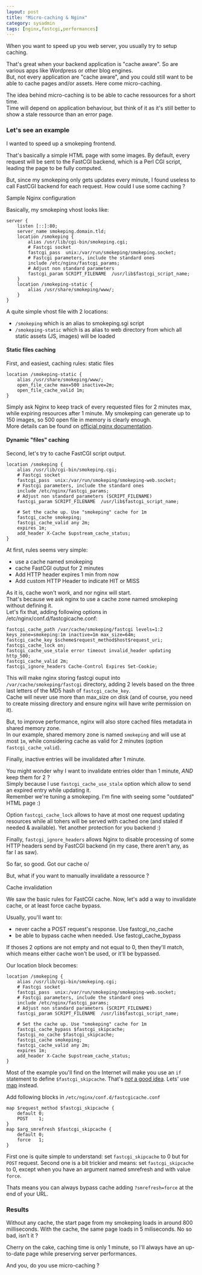 ```yaml
---
layout: post
title: "Micro-caching & Nginx"
category: sysadmin
tags: [nginx,fastcgi,performances]
---
```


When you want to speed up you web server, you usually try to setup caching.

That's great when your backend application is "cache aware". So are various apps like Wordpress or other blog engines.  
But, not every application are "cache aware", and you could still want to be able to cache pages and/or assets. Here come micro-caching.

The idea behind micro-caching is to be able to cache ressources for a short time.  
Time will depend on application behaviour, but think of it as it's still better to show a stale ressource than an error page.

### Let's see an example

I wanted to speed up a smokeping frontend.

That's basically a simple HTML page with some images. By default, every request will be sent to the FastCGI backend, which is a Perl CGI script, leading the page to be fully computed.

But, since my smokeping only gets updates every minute, I found useless to call FastCGI backend for each request. How could I use some caching ?

Sample Nginx configuration

Basically, my smokeping vhost looks like:

    server {
        listen [::]:80;
        server_name smokeping.domain.tld;
        location /smokeping {
            alias /usr/lib/cgi-bin/smokeping.cgi;
            # Fastcgi socket
            fastcgi_pass  unix:/var/run/smokeping/smokeping.socket;
            # Fastcgi parameters, include the standard ones
            include /etc/nginx/fastcgi_params;
            # Adjust non standard parameters
            fastcgi_param SCRIPT_FILENAME  /usr/lib$fastcgi_script_name;
        }
        location /smokeping-static {
            alias /usr/share/smokeping/www/;
        }
    }


A quite simple vhost file with 2 locations:

* `/smokeping` which is an alias to smokeping.sgi script
* `/smokeping-static` which is as alias to web directory from which all static assets (JS, images) will be loaded

#### Static files caching

First, and easiest, caching rules: static files

    location /smokeping-static {
        alias /usr/share/smokeping/www/;
        open_file_cache max=500 inactive=2m;
        open_file_cache_valid 1m;
    }

Simply ask Nginx to keep track of every requested files for 2 minutes max, while expiring resources after 1 minute.
My smokeping can generate up to 150 images, so 500 open file in memory is clearly enough.  
More details can be found on [official nginx documentation](http://nginx.org/en/docs/http/ngx_http_core_module.html#open_file_cache).

#### Dynamic "files" caching

Second, let's try to cache FastCGI script output.

    location /smokeping {
        alias /usr/lib/cgi-bin/smokeping.cgi;
        # Fastcgi socket
        fastcgi_pass  unix:/var/run/smokeping/smokeping-web.socket;
        # Fastcgi parameters, include the standard ones
        include /etc/nginx/fastcgi_params;
        # Adjust non standard parameters (SCRIPT_FILENAME)
        fastcgi_param SCRIPT_FILENAME  /usr/lib$fastcgi_script_name;
 
        # Set the cache up. Use "smokeping" cache for 1m
        fastcgi_cache smokeping;
        fastcgi_cache_valid any 2m;
        expires 1m;
        add_header X-Cache $upstream_cache_status;
    }

At first, rules seems very simple:

* use a cache named smokeping
* cache FastCGI output for 2 minutes
* Add HTTP header expires 1 min from now
* Add custom HTTP Header to indicate HIT or MISS

As it is, cache won't work, and nor nginx will start.  
That's because we ask nginx to use a cache zone named smokeping without defining it.  
Let's fix that, adding following options in /etc/nginx/conf.d/fastcgicache.conf:

    fastcgi_cache_path /var/cache/smokeping/fastcgi levels=1:2 keys_zone=smokeping:1m inactive=1m max_size=64m;
    fastcgi_cache_key $scheme$request_method$host$request_uri;
    fastcgi_cache_lock on;
    fastcgi_cache_use_stale error timeout invalid_header updating http_500;
    fastcgi_cache_valid 2m;
    fastcgi_ignore_headers Cache-Control Expires Set-Cookie;

This will make nginx storing fastcgi ouput into `/var/cache/smokeping/fastcgi` directory, adding 2 levels based on the three last letters of the MD5 hash of `fastcgi_cache_key`.  
Cache will never use more than max_size on disk (and of course, you need to create missing directory and ensure nginx will have write permission on it).

But, to improve performance, nginx will also store cached files metadata in shared memory zone.  
In our example, shared memory zone is named `smokeping` and will use at most `1m`, while considering cache as valid for 2 minutes (option `fastcgi_cache_valid`).

Finally, inactive entries will be invalidated after 1 minute.

You might wonder why I want to invalidate entries older than 1 minute, _AND_ keep them for 2 ?  
Simply because I use `fastcgi_cache_use_stale` option which allow to send an expired entry while updating it.  
Remember we're tuning a smokeping. I'm fine with seeing some "outdated" HTML page :)

Option `fastcgi_cache_lock` allows to have at most one request updating resources while all tohers will be served with cached one (and staled if needed & available). Yet another protection for you backend :)

Finally, `fastcgi_ignore_headers` allows Nginx to disable processing of some HTTP headers send by FastCGI backend (in my case, there aren't any, as far I as saw).

So far, so good. Got our cache o/

But, what if you want to manually invalidate a ressource ?

Cache invalidation

We saw the basic rules for FastCGI cache. Now, let's add a way to invalidate cache, or at least force cache bypass.

Usually, you'll want to:

* never cache a POST request's response. Use fastcgi_no_cache
* be able to bypass cache when needed. Use fastcgi_cache_bypass

If thoses 2 options are not empty and not equal to 0, then they'll match, which means either cache won't be used, or it'll be bypassed.

Our location block becomes:

    location /smokeping {
        alias /usr/lib/cgi-bin/smokeping.cgi;
        # Fastcgi socket
        fastcgi_pass  unix:/var/run/smokeping/smokeping-web.socket;
        # Fastcgi parameters, include the standard ones
        include /etc/nginx/fastcgi_params;
        # Adjust non standard parameters (SCRIPT_FILENAME)
        fastcgi_param SCRIPT_FILENAME  /usr/lib$fastcgi_script_name;
 
        # Set the cache up. Use "smokeping" cache for 1m
        fastcgi_cache_bypass $fastcgi_skipcache;
        fastcgi_no_cache $fastcgi_skipcache;
        fastcgi_cache smokeping;
        fastcgi_cache_valid any 2m;
        expires 1m;
        add_header X-Cache $upstream_cache_status;
    }

Most of the example you'll find on the Internet will make you use an `if` statement to define `$fastcgi_skipcache`. That's [_not_ a good idea](http://wiki.nginx.org/IfIsEvil). Lets' use [map](http://nginx.org/en/docs/http/ngx_http_map_module.html) instead.

Add following blocks in `/etc/nginx/conf.d/fastcgicache.conf`

    map $request_method $fastcgi_skipcache {
        default 0;
        POST    1;
    }
    map $arg_smrefresh $fastcgi_skipcache {
        default 0;
        force   1;
    }

First one is quite simple to understand: set `fastcgi_skipcache` to 0 but for `POST` request.
Second one is a bit trickier and means: set `fastcgi_skipcache` to 0, except when you have an argument named smrefresh and with value `force`.

Thats means you can always bypass cache adding `?smrefresh=force` at the end of your URL.

### Results

Without any cache, the start page from my smokeping loads in around 800 milliseconds.
With the cache, the same page loads in 5 miliseconds. No so bad, isn't it ?

Cherry on the cake, caching time is only 1 minute, so I'll always have an up-to-date page while preserving server performances.

And you, do you use micro-caching ?

